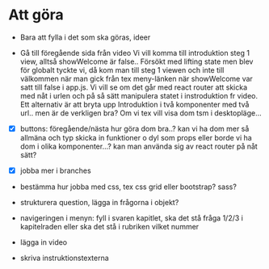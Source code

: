# Att göra

- Bara att fylla i det som ska göras, ideer

- Gå till föregående sida från video
Vi vill komma till introduktion steg 1 view, alltså showWelcome är false.. Försökt med lifting state men blev för globalt tyckte vi, då kom man till steg 1 viewen och inte till välkommen när  man gick från tex meny-länken när showWelcome var satt till false i app.js.
Vi vill se om det går med react router att skicka med nåt i urlen och på så sätt manipulera statet i instroduktion fr video.
Ett alternativ är att bryta upp Introduktion i två komponenter med två url.. men är de verkligen bra? Om vi tex vill visa dom tsm i desktopläge...

- [x] buttons: föregående/nästa
hur göra dom bra..?
kan vi ha dom mer så allmäna och typ skicka in funktioner o dyl som props eller borde vi ha dom i olika komponenter...? kan man använda sig av react router på nåt sätt?

- [x] jobba mer i branches

- bestämma hur jobba med css, tex css grid eller bootstrap? sass?

- strukturera question, lägga in frågorna i objekt?


- navigeringen i menyn:
fyll i svaren kapitlet, ska det stå fråga 1/2/3 i kapitelraden eller ska det stå i rubriken vilket nummer

- lägga in video

- skriva instruktionstexterna